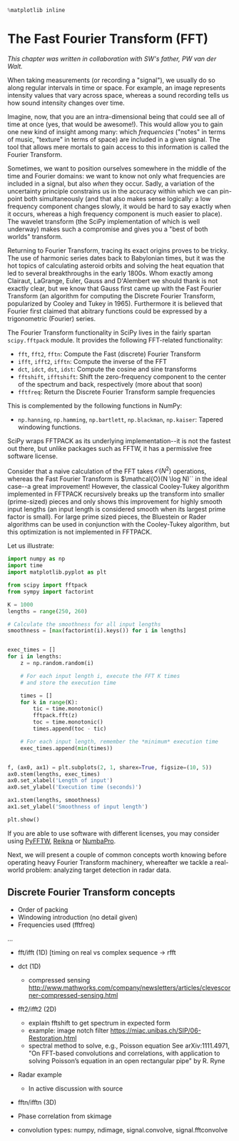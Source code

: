 ```python
%matplotlib inline
```

# The Fast Fourier Transform (FFT)

*This chapter was written in collaboration with SW's father, PW van der Walt.*

When taking measurements (or recording a "signal"), we usually do so
along regular intervals in time or space.  For example, an image
represents intensity values that vary across space, whereas a sound
recording tells us how sound intensity changes over time.

Imagine, now, that you are an intra-dimensional being that could see
all of time at once (yes, that would be awesome!).  This would allow
you to gain one new kind of insight among many: which *frequencies*
("notes" in terms of music, "texture" in terms of space) are included
in a given signal.  The tool that allows mere mortals to gain access
to this information is called the Fourier Transform.

Sometimes, we want to position ourselves somewhere in the middle of
the time and Fourier domains: we want to know not only what
frequencies are included in a signal, but also *when* they occur.
Sadly, a variation of the uncertainty principle constrains us in the
accuracy within which we can pin-point both simultaneously (and that
also makes sense logically: a low frequency component changes slowly,
it would be hard to say exactly when it occurs, whereas a high
frequency component is much easier to place).  The wavelet transform
(the SciPy implementation of which is well underway) makes such a
compromise and gives you a "best of both worlds" transform.

Returning to Fourier Transform, tracing its exact origins proves to be
tricky.  The use of harmonic series dates back to Babylonian times,
but it was the hot topics of calculating asteroid orbits and solving
the heat equation that led to several breakthroughs in the early
1800s.  Whom exactly among Clairaut, LaGrange, Euler, Gauss and
D'Alembert we should thank is not exactly clear, but we know that
Gauss first came up with the Fast Fourier Transform (an algorithm for
computing the Discrete Fourier Transform, popularized by Cooley and
Tukey in 1965).  Furthermore it is believed that Fourier first claimed
that abitrary functions could be expressed by a trigonometric
(Fourier) series.

The Fourier Transform functionality in SciPy lives in the fairly
spartan ``scipy.fftpack`` module.  It provides the following
FFT-related functionality:

 - ``fft``, ``fft2``, ``fftn``: Compute the Fast (discrete) Fourier Transform
 - ``ifft``, ``ifft2``, ``ifftn``: Compute the inverse of the FFT
 - ``dct``, ``idct``, ``dst``, ``idst``: Compute the cosine and sine transforms
 - ``fftshift``, ``ifftshift``: Shift the zero-frequency component to the center of the
   spectrum and back, respectively (more about that soon)
 - ``fftfreq``: Return the Discrete Fourier Transform sample frequencies

This is complemented by the following functions in NumPy:

 - ``np.hanning``, ``np.hamming``, ``np.bartlett``, ``np.blackman``,
   ``np.kaiser``: Tapered windowing functions.

SciPy wraps FFTPACK as its underlying implementation--it is not the
fastest out there, but unlike packages such as FFTW, it has a
permissive free software license.

Consider that a naive calculation of the FFT takes
$\mathcal{O}\left(N^2\right)$ operations, whereas the Fast Fourier
Transform is $\mathcal{O}(N \log N)`` in the ideal case--a great
improvement!  However, the classical Cooley-Tukey algorithm
implemented in FFTPACK recursively breaks up the transform into
smaller (prime-sized) pieces and only shows this improvement for
highly smooth input lengths (an input length is considered smooth when
its largest prime factor is small).  For large prime sized pieces, the
Bluestein or Rader algorithms can be used in conjunction with the
Cooley-Tukey algorithm, but this optimization is not implemented in
FFTPACK.

Let us illustrate:

```python
import numpy as np
import time
import matplotlib.pyplot as plt

from scipy import fftpack
from sympy import factorint

K = 1000
lengths = range(250, 260)

# Calculate the smoothness for all input lengths
smoothness = [max(factorint(i).keys()) for i in lengths]


exec_times = []
for i in lengths:
    z = np.random.random(i)

    # For each input length i, execute the FFT K times
    # and store the execution time

    times = []
    for k in range(K):
        tic = time.monotonic()
        fftpack.fft(z)
        toc = time.monotonic()
        times.append(toc - tic)

    # For each input length, remember the *minimum* execution time
    exec_times.append(min(times))


f, (ax0, ax1) = plt.subplots(2, 1, sharex=True, figsize=(10, 5))
ax0.stem(lengths, exec_times)
ax0.set_xlabel('Length of input')
ax0.set_ylabel('Execution time (seconds)')

ax1.stem(lengths, smoothness)
ax1.set_ylabel('Smoothness of input length')

plt.show()
```

If you are able to use software with different licenses, you may
consider using [PyFFTW](https://github.com/hgomersall/pyFFTW),
[Reikna](https://github.com/fjarri/reikna) or
[NumbaPro](http://docs.continuum.io/numbapro/cudalib.html).

Next, we will present a couple of common concepts worth knowing before
operating heavy Fourier Transform machinery, whereafter we tackle a
real-world problem: analyzing target detection in radar data.

## Discrete Fourier Transform concepts

- Order of packing
- Windowing introduction (no detail given)
- Frequencies used (fftfreq)

...

- fft/ifft (1D) [timing on real vs complex sequence -> rfft
- dct (1D)
  - compressed sensing
    http://www.mathworks.com/company/newsletters/articles/clevescorner-compressed-sensing.html

- fft2/ifft2 (2D)
  - explain fftshift to get spectrum in expected form
  - example: image notch filter
    https://miac.unibas.ch/SIP/06-Restoration.html
  - spectral method to solve, e.g., Poisson equation
    See arXiv:1111.4971, "On FFT-based convolutions and correlations, with
    application to solving Poisson’s equation in an open
    rectangular pipe" by R. Ryne

- Radar example
  - In active discussion with source

- fftn/ifftn (3D)
 - Phase correlation from skimage

- convolution types: numpy, ndimage, signal.convolve, signal.fftconvolve
